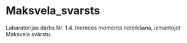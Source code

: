 # Maksvela_svarsts
Labaratorijas darbs Nr. 1.4. Inereces momenta noteikšana, izmantojot Maksvela svārstu. 
